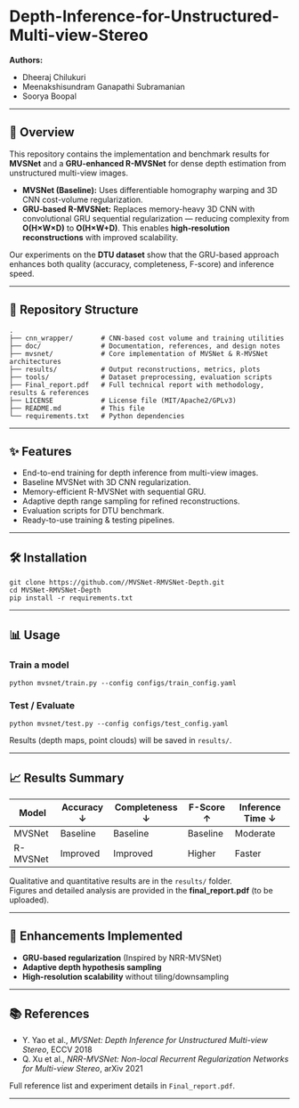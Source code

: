 # Depth-Inference-for-Unstructured-Multi-view-Stereo

**Authors:**  
- Dheeraj Chilukuri  
- Meenakshisundram Ganapathi Subramanian  
- Soorya Boopal  
---

## 📖 Overview
This repository contains the implementation and benchmark results for **MVSNet** and a **GRU-enhanced R-MVSNet** for dense depth estimation from unstructured multi-view images.  

- **MVSNet (Baseline):** Uses differentiable homography warping and 3D CNN cost-volume regularization.  
- **GRU-based R-MVSNet:** Replaces memory-heavy 3D CNN with convolutional GRU sequential regularization — reducing complexity from **O(H×W×D)** to **O(H×W+D)**. This enables **high-resolution reconstructions** with improved scalability.

Our experiments on the **DTU dataset** show that the GRU-based approach enhances both quality (accuracy, completeness, F-score) and inference speed.

---

## 📂 Repository Structure

```
.
├── cnn_wrapper/       # CNN-based cost volume and training utilities
├── doc/               # Documentation, references, and design notes
├── mvsnet/            # Core implementation of MVSNet & R-MVSNet architectures
├── results/           # Output reconstructions, metrics, plots
├── tools/             # Dataset preprocessing, evaluation scripts
├── Final_report.pdf   # Full technical report with methodology, results & references
├── LICENSE            # License file (MIT/Apache2/GPLv3)
├── README.md          # This file
└── requirements.txt   # Python dependencies
```

---

## ✨ Features
- End-to-end training for depth inference from multi-view images.
- Baseline MVSNet with 3D CNN regularization.
- Memory-efficient R-MVSNet with sequential GRU.
- Adaptive depth range sampling for refined reconstructions.
- Evaluation scripts for DTU benchmark.
- Ready-to-use training & testing pipelines.

---

## 🛠 Installation

```
git clone https://github.com//MVSNet-RMVSNet-Depth.git
cd MVSNet-RMVSNet-Depth
pip install -r requirements.txt
```

---

## 📊 Usage

### **Train a model**
```
python mvsnet/train.py --config configs/train_config.yaml
```

### **Test / Evaluate**
```
python mvsnet/test.py --config configs/test_config.yaml
```

Results (depth maps, point clouds) will be saved in `results/`.

---

## 📈 Results Summary

| Model       | Accuracy ↓ | Completeness ↓ | F-Score ↑ | Inference Time ↓ |
|-------------|------------|----------------|-----------|------------------|
| MVSNet      | Baseline   | Baseline       | Baseline  | Moderate         |
| R-MVSNet    | Improved   | Improved       | Higher    | Faster           |

Qualitative and quantitative results are in the `results/` folder.  
Figures and detailed analysis are provided in the **final_report.pdf** (to be uploaded).

---

## 🔧 Enhancements Implemented
- **GRU-based regularization** (Inspired by NRR-MVSNet)
- **Adaptive depth hypothesis sampling**
- **High-resolution scalability** without tiling/downsampling

---

## 📚 References
- Y. Yao et al., *MVSNet: Depth Inference for Unstructured Multi-view Stereo*, ECCV 2018  
- Q. Xu et al., *NRR-MVSNet: Non-local Recurrent Regularization Networks for Multi-view Stereo*, arXiv 2021  

Full reference list and experiment details in `Final_report.pdf`.

---



